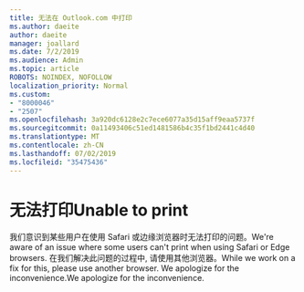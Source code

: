 ```yaml
---
title: 无法在 Outlook.com 中打印
ms.author: daeite
author: daeite
manager: joallard
ms.date: 7/2/2019
ms.audience: Admin
ms.topic: article
ROBOTS: NOINDEX, NOFOLLOW
localization_priority: Normal
ms.custom:
- "8000046"
- "2507"
ms.openlocfilehash: 3a920dc6128e2c7ece6077a35d15aff9eaa5737f
ms.sourcegitcommit: 0a11493406c51ed1481586b4c35f1bd2441c4d40
ms.translationtype: MT
ms.contentlocale: zh-CN
ms.lasthandoff: 07/02/2019
ms.locfileid: "35475436"
---
```

# <a name="unable-to-print"></a><span data-ttu-id="e4e4f-102">无法打印</span><span class="sxs-lookup"><span data-stu-id="e4e4f-102">Unable to print</span></span>

<span data-ttu-id="e4e4f-103">我们意识到某些用户在使用 Safari 或边缘浏览器时无法打印的问题。</span><span class="sxs-lookup"><span data-stu-id="e4e4f-103">We're aware of an issue where some users can't print when using Safari or Edge browsers.</span></span> <span data-ttu-id="e4e4f-104">在我们解决此问题的过程中, 请使用其他浏览器。</span><span class="sxs-lookup"><span data-stu-id="e4e4f-104">While we work on a fix for this, please use another browser.</span></span> <span data-ttu-id="e4e4f-105">We apologize for the inconvenience.</span><span class="sxs-lookup"><span data-stu-id="e4e4f-105">We apologize for the inconvenience.</span></span>